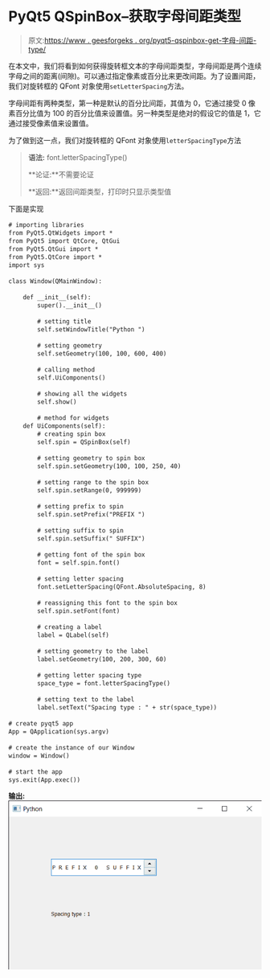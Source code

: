 # PyQt5 QSpinBox–获取字母间距类型

> 原文:[https://www . geesforgeks . org/pyqt5-qspinbox-get-字母-间距-type/](https://www.geeksforgeeks.org/pyqt5-qspinbox-getting-letter-spacing-type/)

在本文中，我们将看到如何获得旋转框文本的字母间距类型，字母间距是两个连续字母之间的距离(间隙)。可以通过指定像素或百分比来更改间距。为了设置间距，我们对旋转框的 QFont 对象使用`setLetterSpacing`方法。

字母间距有两种类型，第一种是默认的百分比间距，其值为 0，它通过接受 0 像素百分比值为 100 的百分比值来设置值。另一种类型是绝对的假设它的值是 1，它通过接受像素值来设置值。

为了做到这一点，我们对旋转框的 QFont 对象使用`letterSpacingType`方法

> **语法:** font.letterSpacingType()
> 
> **论证:**不需要论证
> 
> **返回:**返回间距类型，打印时只显示类型值

下面是实现

```
# importing libraries
from PyQt5.QtWidgets import * 
from PyQt5 import QtCore, QtGui
from PyQt5.QtGui import * 
from PyQt5.QtCore import * 
import sys

class Window(QMainWindow):

    def __init__(self):
        super().__init__()

        # setting title
        self.setWindowTitle("Python ")

        # setting geometry
        self.setGeometry(100, 100, 600, 400)

        # calling method
        self.UiComponents()

        # showing all the widgets
        self.show()

        # method for widgets
    def UiComponents(self):
        # creating spin box
        self.spin = QSpinBox(self)

        # setting geometry to spin box
        self.spin.setGeometry(100, 100, 250, 40)

        # setting range to the spin box
        self.spin.setRange(0, 999999)

        # setting prefix to spin
        self.spin.setPrefix("PREFIX ")

        # setting suffix to spin
        self.spin.setSuffix(" SUFFIX")

        # getting font of the spin box
        font = self.spin.font()

        # setting letter spacing
        font.setLetterSpacing(QFont.AbsoluteSpacing, 8)

        # reassigning this font to the spin box
        self.spin.setFont(font)

        # creating a label
        label = QLabel(self)

        # setting geometry to the label
        label.setGeometry(100, 200, 300, 60)

        # getting letter spacing type
        space_type = font.letterSpacingType()

        # setting text to the label
        label.setText("Spacing type : " + str(space_type))

# create pyqt5 app
App = QApplication(sys.argv)

# create the instance of our Window
window = Window()

# start the app
sys.exit(App.exec())
```

**输出:**
![](img/e2c167d6183da8fc3c3122ec7a19581a.png)